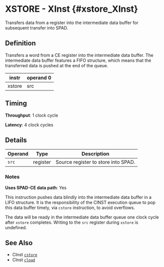 # XSTORE - XInst {#xstore_XInst}

Transfers data from a register into the intermediate data buffer for subsequent transfer into SPAD.

## Definition

Transfers a word from a CE register into the intermediate data buffer. The intermediate data buffer features a FIFO structure, which means that the transferred data is pushed at the end of the queue.

| instr | operand 0 |
|-|-|
| xstore | src |

## Timing

**Throughput**: 1 clock cycle

**Latency**: 4 clock cycles

## Details

| Operand | Type | Description |
|-|-|-|
| `src` | register | Source register to store into SPAD. |

### Notes

**Uses SPAD-CE data path**: Yes

This instruction pushes data blindly into the intermediate data buffer in a LIFO structure. It is the responsibility of the CINST execution queue to pop this data buffer timely, via `cstore` instruction, to avoid overflows.

The data will be ready in the intermediate data buffer queue one clock cycle after `xstore` completes. Writing to the `src` register during `xstore` is undefined.

## See Also

- CInst [`cstore`](../cinst/cinst_cstore.md)
- CInst [`cload`](../cinst/cinst_cload.md)
